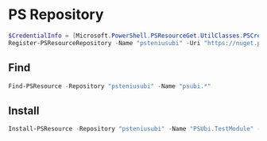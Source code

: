 # PS Repository

```powershell
$CredentialInfo = [Microsoft.PowerShell.PSResourceGet.UtilClasses.PSCredentialInfo]::new("LocalStore", "psteniusubi")
Register-PSResourceRepository -Name "psteniusubi" -Uri "https://nuget.pkg.github.com/psteniusubi/index.json" -CredentialInfo $CredentialInfo
```

## Find

```powershell
Find-PSResource -Repository "psteniusubi" -Name "psubi.*"
```

## Install

```powershell
Install-PSResource -Repository "psteniusubi" -Name "PSUbi.TestModule" -TrustRepository -Verbose
```
